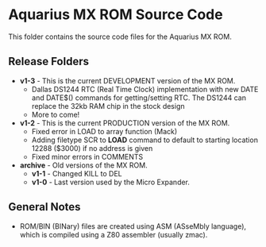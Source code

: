 # Aquarius MX ROM Source Code
This folder contains the source code files for the Aquarius MX ROM.

## Release Folders
 - **v1-3** - This is the current DEVELOPMENT version of the MX ROM.
   - Dallas DS1244 RTC (Real Time Clock) implementation with new DATE and DATE$() commands for getting/setting RTC. The DS1244 can replace the 32kb RAM chip in the stock design
   - More to come!
 - **v1-2** - This is the current PRODUCTION version of the MX ROM.
   - Fixed error in LOAD to array function (Mack)
   - Adding filetype SCR to **LOAD** command to default to starting location 12288 ($3000) if no address is given
   - Fixed minor errors in COMMENTS
 - **archive** - Old versions of the MX ROM.
   - **v1-1** - Changed KILL to DEL
   - **v1-0** - Last version used by the Micro Expander.

## General Notes
- ROM/BIN (BINary) files are created using ASM (ASseMbly language), which is compiled using a Z80 assembler (usually zmac).
